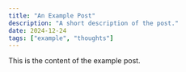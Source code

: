 ```yaml
---
title: "An Example Post"
description: "A short description of the post."
date: 2024-12-24
tags: ["example", "thoughts"]
---
```


This is the content of the example post.